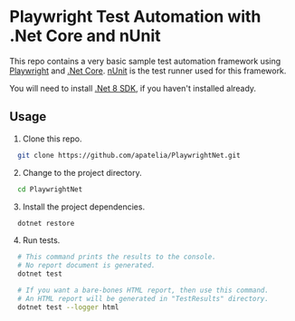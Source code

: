 # Playwright Test Automation with .Net Core and nUnit

This repo contains a very basic sample test automation framework using [Playwright](https://playwright.dev/ "Playwright") and [.Net Core](https://dotnet.microsoft.com/en-us/ ".Net Core"). [nUnit](https://nunit.org/ "nUnit") is the test runner used for this framework.

You will need to install [.Net 8 SDK](https://dotnet.microsoft.com/en-us/download "Download .Net 8"), if you haven't installed already.

## Usage

1. Clone this repo.

```sh
  git clone https://github.com/apatelia/PlaywrightNet.git
```

2. Change to the project directory.

```sh
  cd PlaywrightNet
```

3. Install the project dependencies.

```sh
  dotnet restore
```

4. Run tests.

```sh
  # This command prints the results to the console.
  # No report document is generated.
  dotnet test

  # If you want a bare-bones HTML report, then use this command.
  # An HTML report will be generated in "TestResults" directory.
  dotnet test --logger html
```
